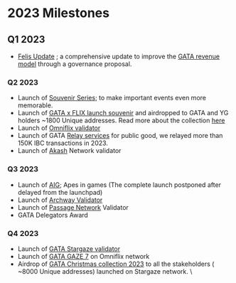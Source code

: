 # 2023 Milestones

## Q1 2023

* [Felis Update](../../gata-constitution/governance-proposal-6.md) ; a comprehensive update to improve the [GATA revenue model](../dao-revenue.md) through a governance proposal.&#x20;

### Q2 2023

* Launch of [Souvenir Series](../dao-ventures/nft-collections/souvenir-series.md); to make important events even more memorable.&#x20;
* Launch of [GATA x FLIX launch souvenir](https://omniflix.market/collection/onftdenoma6a057db64674de0b129e9b5c087d404) and airdropped to GATA and YG holders \~1800 Unique addresses. Read more about the collection [here](../dao-ventures/nft-collections/souvenir-series.md)
* Launch of [Omniflix validator](../dao-ventures/gata-validators/)
* Launch of  GATA [Relay services](https://relayers.smartstake.io/relayer/44937E3DA9AA699A) for public good, we relayed more than 150K IBC transactions in 2023.
* Launch of [Akash](../dao-ventures/gata-validators/) Network validator&#x20;

### Q3 2023

* Launch of [AIG](../../gata-game/aig-lore.md); Apes in games (The complete launch postponed after delayed from the launchpad)
* Launch of [Archway Validator ](../dao-ventures/gata-validators/)&#x20;
* Launch of [Passage Network](../dao-ventures/gata-validators/) Validator
* GATA Delegators Award&#x20;

### Q4 2023

* Launch of [GATA Stargaze validator](../dao-ventures/gata-validators/)
* Launch of [GATA GAZE 7](../dao-ventures/nft-collections/souvenir-series.md) on Omniflix network
* Airdrop of [GATA Christmas collection 2023](https://www.stargaze.zone/l/stars1zs489w6yyymufw9wq97qzh3947jrm2da5n6zcxthx5zze6q88udqu9m8vh) to all the stakeholders   ( \~8000 Unique addresses) launched on Stargaze network.  \


